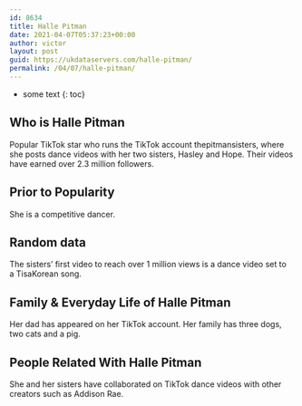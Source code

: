 ```yaml
---
id: 8634
title: Halle Pitman
date: 2021-04-07T05:37:23+00:00
author: victor
layout: post
guid: https://ukdataservers.com/halle-pitman/
permalink: /04/07/halle-pitman/
---
```


* some text
{: toc}


## Who is Halle Pitman



Popular TikTok star who runs the TikTok account thepitmansisters, where she posts dance videos with her two sisters, Hasley and Hope. Their videos have earned over 2.3 million followers.

                
                
                
## Prior to Popularity



She is a competitive dancer. 

                
                
                
## Random data



The sisters&#8217; first video to reach over 1 million views is a dance video set to a TisaKorean song. 

                
                
                
## Family & Everyday Life of Halle Pitman



Her dad has appeared on her TikTok account. Her family has three dogs, two cats and a pig. 

                
                
                
## People Related With Halle Pitman



She and her sisters have collaborated on TikTok dance videos with other creators such as Addison Rae. 

                
              
            
          
          
          